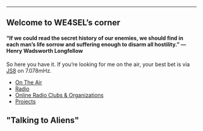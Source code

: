 
----------

## Welcome to WE4SEL’s corner 

#### “If we could read the secret history of our enemies, we should find in each man’s life sorrow and suffering enough to disarm all hostility.” ― Henry Wadsworth Longfellow

So here you have it. If you’re looking for me on the air, your best bet is via  [JS8](http://js8call.com/)  on 7.078mHz.

-   [On The Air](..ontheair.md)
-   [Radio](https://github.com/we4sel/we4sel.github.io/blob/master/radio.md)
-   [Online Radio Clubs & Organizations](https://github.com/we4sel/we4sel.github.io/blob/master/clubs.md)
-   [Projects](https://github.com/we4sel/we4sel.github.io/blob/master/projects.md)

##  "Talking to Aliens"
<!--stackedit_data:
eyJoaXN0b3J5IjpbMTY4NTY0Njg4MSwxNTAwMTc4NjUzLDIwMz
M5MTU0LC04MjYyMDg0MzRdfQ==
-->